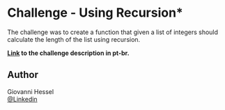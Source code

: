 # Challenge - Using Recursion*

The challenge was to create a function that given a list of integers should calculate the length of the list using recursion. 

**[Link](https://www.notion.so/Desafio-01-Utilizando-recurs-o-ebe28f949fc84d67be3758dfde4358e8) to the challenge description in pt-br.**

## Author

Giovanni Hessel\
[@Linkedin](https://www.linkedin.com/in/giovanni-garcia-hessel-137b1393/)